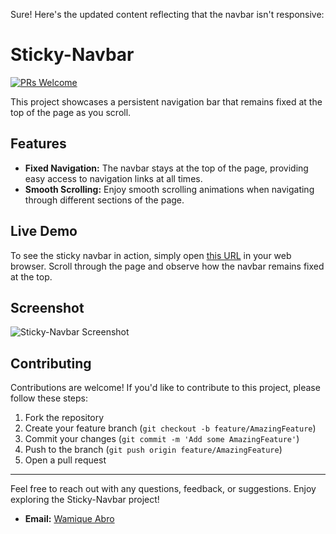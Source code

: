 Sure! Here's the updated content reflecting that the navbar isn't responsive:

# Sticky-Navbar

[![PRs Welcome](https://img.shields.io/badge/PRs-Welcome-brightgreen.svg)]()

This project showcases a persistent navigation bar that remains fixed at the top of the page as you scroll.

## Features

- **Fixed Navigation:** The navbar stays at the top of the page, providing easy access to navigation links at all times.
- **Smooth Scrolling:** Enjoy smooth scrolling animations when navigating through different sections of the page.

## Live Demo

To see the sticky navbar in action, simply open [this URL](https://wamikabro.github.io/web-dev-projects.github.io/Projects/sticky-navbar/) in your web browser. Scroll through the page and observe how the navbar remains fixed at the top.

## Screenshot

![Sticky-Navbar Screenshot](https://github.com/user-attachments/assets/4b723f14-f721-4cf2-9e18-1614e119cbed)

## Contributing

Contributions are welcome! If you'd like to contribute to this project, please follow these steps:

1. Fork the repository
2. Create your feature branch (`git checkout -b feature/AmazingFeature`)
3. Commit your changes (`git commit -m 'Add some AmazingFeature'`)
4. Push to the branch (`git push origin feature/AmazingFeature`)
5. Open a pull request

---

Feel free to reach out with any questions, feedback, or suggestions. Enjoy exploring the Sticky-Navbar project!

- **Email:** [Wamique Abro](mailto:wamikabro212@gmail.com)
